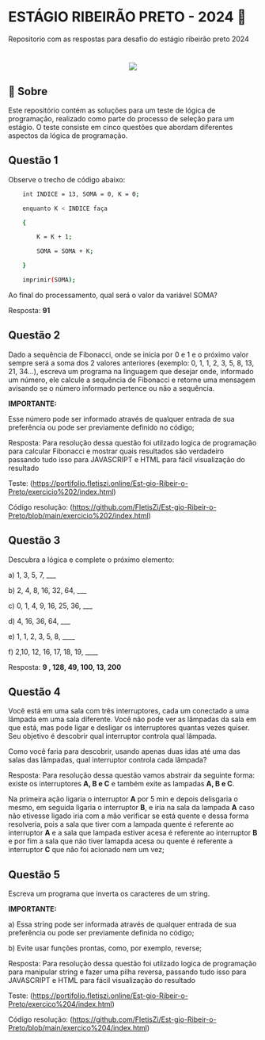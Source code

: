 # ESTÁGIO RIBEIRÃO PRETO - 2024 🤖
Repositorio com as respostas para desafio do estágio ribeirão preto 2024
<h1 align="center" >
    <img src='./path/public/gif.gif'>
</h1>


## 📖 Sobre

Este repositório contém as soluções para um teste de lógica de programação, realizado como parte do processo de seleção para um estágio. O teste consiste em cinco questões que abordam diferentes aspectos da lógica de programação.


## Questão 1

Observe o trecho de código abaixo:

```bash
    int INDICE = 13, SOMA = 0, K = 0;

    enquanto K < INDICE faça

    {

        K = K + 1;

        SOMA = SOMA + K;

    }

    imprimir(SOMA);
```

Ao final do processamento, qual será o valor da variável SOMA?

Resposta: **91**


## Questão 2

Dado a sequência de Fibonacci, onde se inicia por 0 e 1 e o próximo valor sempre será a soma dos 2 valores anteriores (exemplo: 0, 1, 1, 2, 3, 5, 8, 13, 21, 34...), escreva um programa na linguagem que desejar onde, informado um número, ele calcule a sequência de Fibonacci e retorne uma mensagem avisando se o número informado pertence ou não a sequência.

**IMPORTANTE:**

Esse número pode ser informado através de qualquer entrada de sua preferência ou pode ser previamente definido no código;

Resposta: Para resolução dessa questão foi utilzado logica de programação para calcular Fibonacci e mostrar quais resultados são verdadeiro passando tudo isso para JAVASCRIPT e HTML para fácil visualização do resultado 

Teste: (https://portifolio.fletiszi.online/Est-gio-Ribeir-o-Preto/exercicio%202/index.html)

Código resolução: (https://github.com/FletisZi/Est-gio-Ribeir-o-Preto/blob/main/exercicio%202/index.html)


## Questão 3

Descubra a lógica e complete o próximo elemento:

a) 1, 3, 5, 7, ___

b) 2, 4, 8, 16, 32, 64, ___

c) 0, 1, 4, 9, 16, 25, 36, ___

d) 4, 16, 36, 64, ___

e) 1, 1, 2, 3, 5, 8, ____

f) 2,10, 12, 16, 17, 18, 19, ____

Resposta: **9 , 128, 49, 100, 13, 200**


## Questão 4

Você está em uma sala com três interruptores, cada um conectado a uma lâmpada em uma sala diferente. Você não pode ver as lâmpadas da sala em que está, mas pode ligar e desligar os interruptores quantas vezes quiser. Seu objetivo é descobrir qual interruptor controla qual lâmpada.

Como você faria para descobrir, usando apenas duas idas até uma das salas das lâmpadas, qual interruptor controla cada lâmpada?

Resposta: Para resolução dessa questão vamos abstrair da seguinte forma: existe os interruptores **A, B e C** e também exite as lampadas **A, B e C**. 

Na primeira ação ligaria o interruptor **A** por 5 min e depois delisgaria o mesmo, em seguida ligaria o interruptor **B**, e iria na sala da lampada **A** caso não etivesse ligado iria com a mão verificar se está quente e dessa forma resolveria, pois a sala que tiver com a lampada quente é referente ao interruptor **A** e a sala que lampada estiver acesa é referente ao interruptor **B** e por fim a sala que não tiver lamapda acesa ou quente é referente a interruptor **C** que não foi acionado nem um vez; 

## Questão 5

Escreva um programa que inverta os caracteres de um string.

**IMPORTANTE:**

a) Essa string pode ser informada através de qualquer entrada de sua preferência ou pode ser previamente definida no código;

b) Evite usar funções prontas, como, por exemplo, reverse;

Resposta: Para resolução dessa questão foi utilzado logica de programação para manipular string e fazer uma pilha reversa, passando tudo isso para JAVASCRIPT e HTML para fácil visualização do resultado 

Teste: (https://portifolio.fletiszi.online/Est-gio-Ribeir-o-Preto/exercico%204/index.html)

Código resolução: (https://github.com/FletisZi/Est-gio-Ribeir-o-Preto/blob/main/exercico%204/index.html)


